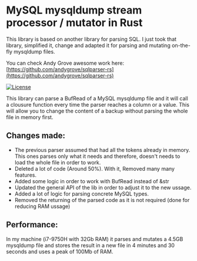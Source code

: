 # MySQL mysqldump stream processor / mutator in Rust

This library is based on another library for parsing SQL. I just took that library, simplified it, change and adapted it for parsing and mutating on-the-fly mysqldump files.

You can check Andy Grove awesome work here: [https://github.com/andygrove/sqlparser-rs](https://github.com/andygrove/sqlparser-rs)

[![License](https://img.shields.io/badge/License-Apache%202.0-blue.svg)](https://opensource.org/licenses/Apache-2.0)

This library can parse a BufRead of a MySQL mysqldump file and it will call a clousure function every time the parser reaches a column or a value. This will allow you to change the content of a backup without parsing the whole file in memory first.

## Changes made:

 - The previous parser assumed that had all the tokens already in memory. This ones parses only what it needs and therefore, doesn't needs to load the whole file in order to work.
 - Deleted a lot of code (Around 50%). With it, Removed many many features.
 - Added some logic in order to work with BufRead instead of &str
 - Updated the general API of the lib in order to adjust it to the new ussage.
 - Added a lot of logic for parsing concrete MySQL types. 
 - Removed the returning of the parsed code as it is not required (done for reducing RAM ussage)

## Performance:

In my machine (i7-9750H with 32Gb RAM) it parses and mutates a 4.5GB mysqldump file and stores the result in a new file in 4 minutes and 30 seconds and uses a peak of 100Mb of RAM.

